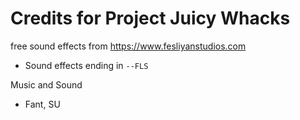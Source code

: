 # Credits for Project Juicy Whacks

free sound effects from https://www.fesliyanstudios.com
- Sound effects ending in `--FLS`

Music and Sound
- Fant, SU